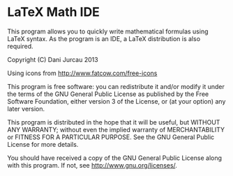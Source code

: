 LaTeX Math IDE
==============

This program allows you to quickly write mathematical formulas using LaTeX syntax.
As the program is an IDE, a LaTeX distribution is also required.

Copyright (C) Dani Jurcau 2013 

Using icons from http://www.fatcow.com/free-icons

This program is free software: you can redistribute it and/or modify
it under the terms of the GNU General Public License as published by
the Free Software Foundation, either version 3 of the License, or
(at your option) any later version.

This program is distributed in the hope that it will be useful,
but WITHOUT ANY WARRANTY; without even the implied warranty of
MERCHANTABILITY or FITNESS FOR A PARTICULAR PURPOSE.  See the
GNU General Public License for more details.

You should have received a copy of the GNU General Public License
along with this program.  If not, see <http://www.gnu.org/licenses/>.